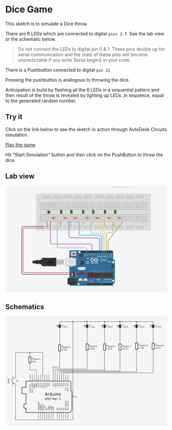 # Dice Game

This sketch is to simulate a Dice throw.

There are 6 LEDs which are connected to digital `pins 2-7`. See
the lab view or the schematic below.
> Do not connect the LEDs to digital pin 0 & 1. These pins double up for serial communication and the state of these pins will become unpredictable if you write Serial.begin() in your code.

There is a Pushbutton connected to digital `pin 11`

Pressing the pushbutton is analogous to throwing the dice.

Anticipation is build by flashing all the 6 LEDs in a sequential pattern and then result of the throw is revealed by lighting up LEDs ,in sequence, equal to the generated random number.

## Try it
Click on the link below to see the sketch in action through AutoDesk Circuits simulation.

[Play the game](https://circuits.io/circuits/5296490-dice-game/embed#breadboard)

Hit "Start Simulation" button and then click on the PushButton to throw the dice.

## Lab view
![labView](labView.PNG)

## Schematics
![schematics](schematicsView.PNG)

